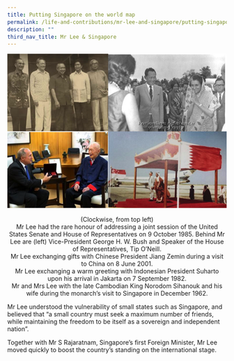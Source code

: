 ```yaml
---
title: Putting Singapore on the world map
permalink: /life-and-contributions/mr-lee-and-singapore/putting-singapore-on-the-world-map/
description: ""
third_nav_title: Mr Lee & Singapore
---
```

![Alt text for image on Isomer site](/images/mr-lee-and-singapore/Putting%20Singapore%20on%20world%20map.jpg)

<center>
(Clockwise, from top left)<br>
Mr Lee had the rare honour of addressing a joint session of the United States Senate and House of Representatives on 9 October 1985. Behind Mr Lee are (left) Vice-President George H. W. Bush and Speaker of the House of Representatives, Tip O’Neill.<br>
 Mr Lee exchanging gifts with Chinese President Jiang Zemin during a visit to China on 8 June 2001.<br>
 Mr Lee exchanging a warm greeting with Indonesian President Suharto upon his arrival in Jakarta on 7 September 1982.<br>
Mr and Mrs Lee with the late Cambodian King Norodom Sihanouk and his wife during the monarch’s visit to Singapore in December 1962.<br>
</center>

Mr Lee understood the vulnerability of small states such as Singapore, and believed that “a small country must seek a maximum number of friends, while maintaining the freedom to be itself as a sovereign and independent nation”.


Together with Mr S Rajaratnam, Singapore’s first Foreign Minister, Mr Lee moved quickly to boost the country’s standing on the international stage.